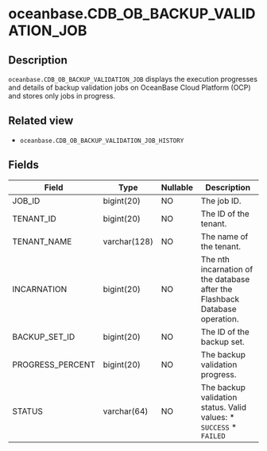 oceanbase.CDB_OB_BACKUP_VALIDATION_JOB 
===========================================================



Description 
--------------------

`oceanbase.CDB_OB_BACKUP_VALIDATION_JOB` displays the execution progresses and details of backup validation jobs on OceanBase Cloud Platform (OCP) and stores only jobs in progress. 

Related view 
---------------------

* `oceanbase.CDB_OB_BACKUP_VALIDATION_JOB_HISTORY`

  




Fields 
---------------



|      Field       |   **Type**   | **Nullable** |                                                                              **Description**                                                                               |
|------------------|--------------|--------------|----------------------------------------------------------------------------------------------------------------------------------------------------------------------------|
| JOB_ID           | bigint(20)   | NO           | The job ID.                                                                                                                                                                |
| TENANT_ID        | bigint(20)   | NO           | The ID of the tenant.                                                                                                                                                      |
| TENANT_NAME      | varchar(128) | NO           | The name of the tenant.                                                                                                                                                    |
| INCARNATION      | bigint(20)   | NO           | The nth incarnation of the database after the Flashback Database operation.                                                                                                |
| BACKUP_SET_ID    | bigint(20)   | NO           | The ID of the backup set.                                                                                                                                                  |
| PROGRESS_PERCENT | bigint(20)   | NO           | The backup validation progress.                                                                                                                                            |
| STATUS           | varchar(64)  | NO           | The backup validation status. Valid values: * `SUCCESS`   * `FAILED`    |


